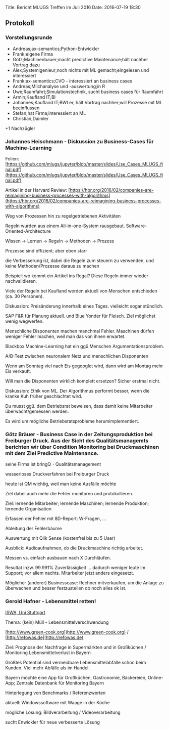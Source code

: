 Title: Bericht MLUGS Treffen im Juli 2016
Date: 2016-07-19 18:30

## Protokoll

### Vorstellungsrunde

* Andreas;ax-semantics;Python-Entwickler
* Frank;eigene Firma
* Götz;Machinenbauer;macht predictive Maintenance;hält nachher Vortrag dazu
* Alex;Systemigenieur;noch nichts mit ML gemacht;eingelesen und interessiert
* Frank;ax-semantics;CVO - interessiert an business cases
* Andreas;Milchanalyse und -auswertung;in R
* Uwe;Raumfahrt;Simulationstechnik, sucht business cases für Raumfahrt
* Armin;Kaufland IT;BI
* Johannes;Kaufland IT;BWLer, hält Vortrag nachher;will Prozesse mit ML beeinflussen
* Stefan;hat Firma;interessiert an ML
* Christian;Daimler

+1 Nachzügler


### Johannes Heischmann - Diskussion zu Business-Cases für Machine-Learning

Folien: [https://github.com/mlugs/jupyter/blob/master/slides/Use_Cases_MLUGS_final.pdf](https://github.com/mlugs/jupyter/blob/master/slides/Use_Cases_MLUGS_final.pdf)

Artikel in der Harvard Review: [https://hbr.org/2016/02/companies-are-reimagining-business-processes-with-algorithms](https://hbr.org/2016/02/companies-are-reimagining-business-processes-with-algorithms)

Weg von Prozessen hin zu regelgetriebenen Aktivitäten

Regeln wurden aus einem All-in-one-System rausgebaut. Software-Oriented-Architecture

Wissen -> Lernen -> Regeln -> Methoden -> Prozess

Prozesse sind effizient; aber eben starr

die Verbesserung ist, dabei die Regeln zum steuern zu verwenden, und keine Methoden/Prozesse daraus zu machen

Beispiel: wo kommt ein Artikel ins Regal? Diese Regeln immer wieder nachvalidieren.

Viele der Regeln bei Kaufland werden aktuell von Menschen entschieden (ca. 30 Personen).

Diskussion: Preisänderung innerhalb eines Tages. vielleicht sogar stündlich.

SAP F&R für Planung aktuell. und Blue Yonder für Fleisch. Ziel möglichst wenig wegwerfen.

Menschliche Disponenten machen manchmal Fehler. Maschinen dürfen weniger Fehler machen, weil man das von ihnen erwartet.

Blackbox Machine-Learning hat ein ggü Menschen Argumentationsproblem.

A/B-Test zwischen neuronalem Netz und menschlichen Disponenten

Wenn am Sonntag viel nach Eis gegooglet wird, dann wird am Montag mehr Eis verkauft.

Will man die Disponenten wirklich komplett ersetzen? Sicher erstmal nicht.

Diskussion: Ethik von ML. Der Algorithmus performt besser, wenn die kranke Kuh früher geschlachtet wird.

Du musst ggü. dem Betriebsrat beweisen, dass damit keine Mitarbeiter überwacht/gemessen werden.

Es wird um mögliche Betriebsratsprobleme herumimplementiert.


### Götz Bräuer - Business Case in der Zeitungsproduktion bei Freiburger Druck. Aus der Sicht des Qualitätsmanagemts berichten wir über Condition Monitoring bei Druckmaschinen mit dem Ziel Predictive Maintenance.

seine Firma ist bringQ - Qualitätsmanagement

wasserloses Druckverfahren bei Freiburger Druck

heute ist QM wichtig, weil man keine Ausfälle möchte

Ziel dabei auch mehr die Fehler monitoren und protokollieren.

Ziel: lernende Mitarbeiter; lernende Maschinen; lernende Produktion; lernende Organisation

Erfassen der Fehler mit 8D-Report: W-Fragen, ...

Ableitung der Fehlerbäume

Auswertung mit Qlik Sense (kostenfrei bis zu 5 User)

Ausblick: Audioaufnahmen, ob die Druckmaschine richtig arbeitet.

Messen vs. einfach ausbauen nach X Durchläufen.

Resultat inzw. 99.991% Zuverlässigkeit ... dadurch weniger leute im Support; vor allem nachts. Mitarbeiter jetzt anders eingesetzt.

Möglicher (anderer) Businesscase: Rechner mitverkaufen, um die Anlage zu überwachen und besser festzustellen ob noch alles ok ist.


### Gerold Hafner - Lebensmittel retten!

[ISWA, Uni Stuttgart](http://www.iswa.uni-stuttgart.de )

Thema: (kein) Müll - Lebensmittelverschwendung

[http://www.green-cook.org](http://www.green-cook.org) / [http://refowas.de](http://refowas.de)

Ziel: Prognose der Nachfrage in Supermärkten und in Großküchen / Monitoring Lebensmittelverlust in Bayern

Größtes Potential sind vermeidbare Lebensmittelabfälle schon beim Kunden. Viel mehr Abfälle als im Handel.

Bayern möchte eine App für Großküchen, Gastronomie, Bäckereien, Online-App; Zentrale Datenbank für Monitoring Bayern

Hinterlegung von Benchmarks / Referenzwerten

aktuell: Windowssoftware mit Waage in der Küche

mögliche Lösung: Bildverarbeitung / Videoverarbeitung

sucht Enwickler für neue verbesserte Lösung
